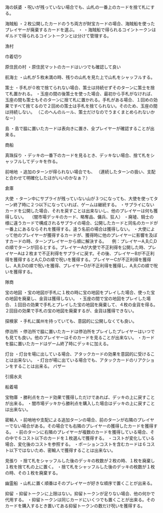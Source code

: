 海の妖婆
・呪いが残っていない場合でも、山札の一番上のカードを捨て札にする。

海賊船
・２枚公開したカードのうち両方が財宝カードの場合、海賊船を使ったプレイヤーが廃棄するカードを選ぶ。
・
・海賊船で得られるコイントークンはギルドで得られるコイントークンとは分けて管理する。

漁村

巾着切り

原住民の村
・原住民マットのカードはいつでも確認して良い

航海士
・山札が５枚未満の時、残りの山札を見た上で山札をシャッフルする。

策士
・手札が０枚で捨てられない場合、策士は持続せずそのターンに策士を捨て札置かれる。
・玉座の間の後策士を使った場合、最初から手札がなければ、玉座の間も策士もそのターンに捨て札に置かれる。手札がある場合、１回めの効果ですべて捨てるので２回めの策士は手札を捨てられない。そのため、玉座の間は持続しない。
（このへんのルール、策士だけなのでうまくまとめられないかなー）


島
・島で脇に置いたカードは表向きに置き、全プレイヤーが確認することが出来る。

商船

真珠採り
・デッキの一番下のカードを見るとき、デッキない場合、捨て札をシャッフルしてデッキを作る。

前哨地
・追加のターンが得られない場合でも、
（連続したターンの扱い、支配と合わせて明確化したほがいいのかなぁ？）

倉庫

大使
・ターン中にサプライが残っていない山が３つになっても、大使を使ってターン終了時に２つ以下になっていれば、ゲームは継続する。
・サプライにないカードを公開した場合、それを戻すことは出来ないし、他のプレイヤーは何も獲得しない。
　（闇市場デッキのカード、略奪品、傭兵、狂人）
・廃墟、騎士の様に違うカードで構成されるサプライの場合、公開したカードと同名のカードが一番上にあるならそれを獲得する。違う名前の場合は獲得しない。
・大使によって他のプレイヤーが獲得するカードが、獲得時に他のプレイヤーに影響を及ぼすカードの時、ターンプレイヤーから順に解決する。
　例：プレイヤーA,B,C,Dの順でターンが回るとする。プレイヤーAが大使で不正利得を公開した時、プレイヤーAは２枚まで不正利得をサプライに戻す。その後、プレイヤーBが不正利得を獲得するとA,C,Dの順で呪いを獲得する。プレイヤーCが不正利得を獲得し、A,B,Dの順で呪いを獲得、プレイヤーDが不正利得を獲得し、A,B,Cの順で呪いを獲得する。

隊商

宝の地図
・宝の地図が手札に１枚の時に宝の地図をプレイした場合、使った宝の地図を廃棄し、金貨は獲得しない。
・玉座の間で宝の地図をプレイした場合、１回目の効果で手札とプレイした宝の地図を廃棄して、４枚の金貨を得る。２回目の効果で手札の宝の地図を廃棄するが、金貨は獲得できない。

探検家
・手札に属州を持っていても、意図的に公開しなくても良い。

停泊所
・停泊所で脇に置いたカードは停泊所をプレイしたプレイヤーはいつでも見ても良い。他のプレイヤーはそのカードを見ることが出来ない。
・カードを脇に置いたカードはゲーム終了時にデッキに加える。

灯台
・灯台を場に出している場合、アタックカードの効果を意図的に受けることは出来ない。
・灯台が場に出ている場合でも、アタックカードのリアクションをすることは出来る。
バザー

引揚水夫

船着場

宝物庫
・勝利点をカード効果で獲得しただけであれば、デッキの上に戻すことが出来る。
・闇市場デッキから勝利点を購入した場合はデッキの上に戻すことは出来ない。

密輸人
・前哨地や支配による追加ターンの場合、前のターンが右隣のプレイヤーでない場合がある。その場合でも右隣のプレイヤーの獲得したカードを獲得する。
・前のターンに右隣のプレイヤーが複数のカードを獲得している場合、その中で６コスト以下のカードを１枚選んで獲得する。
・コストが変化している場合、変化後のコストを参照する。
・ポーションコストを含むカードは６コスト以下ではないため、密輸人で獲得することは出来ない。

見張り
・捨て札をシャッフルした後のデッキの枚数が２枚の時、１枚を廃棄し１枚を捨て札の上に置く。
・捨て札をシャッフルした後のデッキの枚数が１枚の時、その１枚を廃棄する。

幽霊船
・山札に置く順番はそのプレイヤーが好きな順序で置くことが出来る。

抑留
・抑留トークンに上限はない。抑留トークンが足りない場合、他の何かで代用する。
・抑留トークンは同じカードにいくつでも置くことが出来る。そのカードを購入するとき置いてある抑留トークンの数だけ呪いを獲得する。

